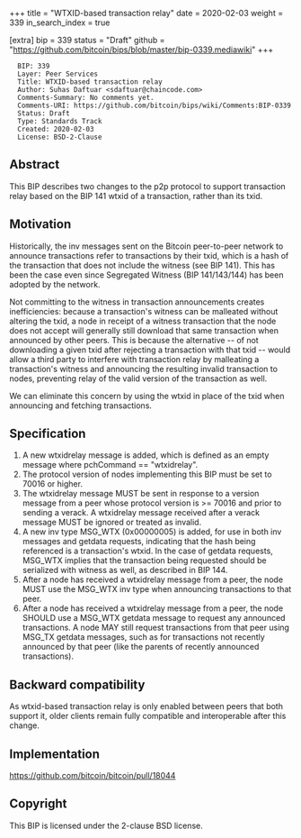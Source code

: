 +++
title = "WTXID-based transaction relay"
date = 2020-02-03
weight = 339
in_search_index = true

[extra]
bip = 339
status = "Draft"
github = "https://github.com/bitcoin/bips/blob/master/bip-0339.mediawiki"
+++

      BIP: 339
      Layer: Peer Services
      Title: WTXID-based transaction relay
      Author: Suhas Daftuar <sdaftuar@chaincode.com>
      Comments-Summary: No comments yet.
      Comments-URI: https://github.com/bitcoin/bips/wiki/Comments:BIP-0339
      Status: Draft
      Type: Standards Track
      Created: 2020-02-03
      License: BSD-2-Clause

## Abstract

This BIP describes two changes to the p2p protocol to support
transaction relay based on the BIP 141 wtxid of a transaction, rather
than its txid.

## Motivation

Historically, the inv messages sent on the Bitcoin peer-to-peer network
to announce transactions refer to transactions by their txid, which is a
hash of the transaction that does not include the witness (see BIP 141).
This has been the case even since Segregated Witness (BIP 141/143/144)
has been adopted by the network.

Not committing to the witness in transaction announcements creates
inefficiencies: because a transaction's witness can be malleated without
altering the txid, a node in receipt of a witness transaction that the
node does not accept will generally still download that same transaction
when announced by other peers. This is because the alternative -- of not
downloading a given txid after rejecting a transaction with that txid --
would allow a third party to interfere with transaction relay by
malleating a transaction's witness and announcing the resulting invalid
transaction to nodes, preventing relay of the valid version of the
transaction as well.

We can eliminate this concern by using the wtxid in place of the txid
when announcing and fetching transactions.

## Specification

1.  A new wtxidrelay message is added, which is defined as an empty
    message where pchCommand == "wtxidrelay".
2.  The protocol version of nodes implementing this BIP must be set to
    70016 or higher.
3.  The wtxidrelay message MUST be sent in response to a version message
    from a peer whose protocol version is &gt;= 70016 and prior to
    sending a verack. A wtxidrelay message received after a verack
    message MUST be ignored or treated as invalid.
4.  A new inv type MSG\_WTX (0x00000005) is added, for use in both inv
    messages and getdata requests, indicating that the hash being
    referenced is a transaction's wtxid. In the case of getdata
    requests, MSG\_WTX implies that the transaction being requested
    should be serialized with witness as well, as described in BIP 144.
5.  After a node has received a wtxidrelay message from a peer, the node
    MUST use the MSG\_WTX inv type when announcing transactions to that
    peer.
6.  After a node has received a wtxidrelay message from a peer, the node
    SHOULD use a MSG\_WTX getdata message to request any announced
    transactions. A node MAY still request transactions from that peer
    using MSG\_TX getdata messages, such as for transactions not
    recently announced by that peer (like the parents of recently
    announced transactions).

## Backward compatibility

As wtxid-based transaction relay is only enabled between peers that both
support it, older clients remain fully compatible and interoperable
after this change.

## Implementation

<https://github.com/bitcoin/bitcoin/pull/18044>

## Copyright

This BIP is licensed under the 2-clause BSD license.
